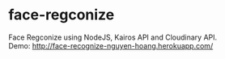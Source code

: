 # face-regconize
Face Regconize using NodeJS,  Kairos API and Cloudinary API. 
<br>
Demo: http://face-recognize-nguyen-hoang.herokuapp.com/
